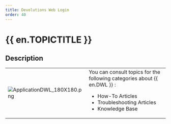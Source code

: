 ```yaml
---
title: Devolutions Web Login
order: 40
---
```

# {{ en.TOPICTITLE }} 
## Description 
<table>
	<tr>
		<td>
<img src="/img/en/kb/ApplicationDWL_180X180.png" alt="ApplicationDWL_180X180.png">
		</td>
		<td>
You can consult topics for the following categories about {{ en.DWL }} : 
<ul>
  <li>How-To Articles</li>
  <li>Troubleshooting Articles</li>
  <li>Knowledge Base</li>
</ul> 
		</td>
	</tr>
</table>


